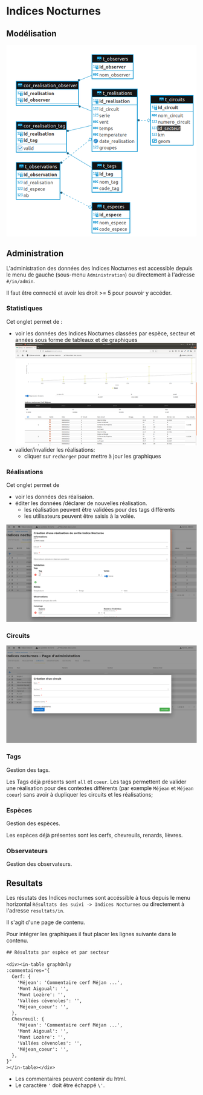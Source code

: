 # Indices Nocturnes

## Modélisation

![modelisation](images/in/modelisation.png)

## Administration

L'administration des données des Indices Nocturnes est accessible depuis le menu de gauche (sous-menu `Administration`) ou directement à l'adresse `#/in/admin`.

Il faut être connecté et avoir les droit >= 5 pour pouvoir y accéder.

### Statistiques
Cet onglet permet de :
- voir les données des Indices Nocturnes classées par espèce, secteur et années  sous forme de tableaux et de graphiques
![statistiques](images/in/statistiques.png)
- valider/invalider les réalisations:
  - cliquer sur `recharger` pour mettre à jour les graphiques 

### Réalisations

Cet onglet permet de 
- voir les données des réalisaion.
- éditer les données /déclarer de nouvelles réalisation.
  - les réalisation peuvent être validées pour des tags différents 
  - les utilisateurs peuvent être saisis à la volée.
  
![realisation](images/in/realisation.png)


### Circuits

![circuit](images/in/circuit.png)


### Tags

Gestion des tags.

Les Tags déjà présents sont `all` et `coeur`.
Les tags permettent de valider une réalisation pour des contextes différents (par exemple `Méjean` et `Méjean  coeur`) sans avoir à dupliquer les circuits et les réalisations;

### Espèces

Gestion des espèces.

Les espèces déjà présentes sont les cerfs, chevreuils, renards, lièvres.

### Observateurs

Gestion des observateurs.

## Resultats

Les résutats des Indices nocturnes sont accéssible à tous depuis le menu horizontal `Résultats des suivi -> Indices Nocturnes` ou directement à l'adresse `resultats/in`.

Il s'agit d'une page de contenu.

Pour intégrer les graphiques il faut placer les lignes suivante dans le contenu.

```
## Résultats par espèce et par secteur

<div><in-table graphOnly
:commentaires="{
  Cerf: {
    'Méjean': 'Commentaire cerf Méjan ...',
    'Mont Aigoual': '',
    'Mont Lozère': '',
    'Vallées cévenoles': '',
    'Méjean_coeur': '',
  },
  Chevreuil: {
    'Méjean': 'Commentaire cerf Méjan ...',
    'Mont Aigoual': '',
    'Mont Lozère': '',
    'Vallées cévenoles': '',
    'Méjean_coeur': '',
  },
}"
></in-table></div>
```

- Les commentaires peuvent contenir du html.
- Le caractère `'` doit être échappé `\'`.
